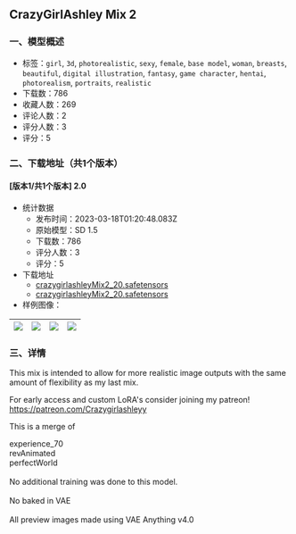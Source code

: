 ## CrazyGirlAshley Mix 2
### 一、模型概述

- 标签：`girl`, `3d`, `photorealistic`, `sexy`, `female`, `base model`, `woman`, `breasts`, `beautiful`, `digital illustration`, `fantasy`, `game character`, `hentai`, `photorealism`, `portraits`, `realistic`
- 下载数：786
- 收藏人数：269
- 评论人数：2
- 评分人数：3
- 评分：5

### 二、下载地址（共1个版本）

#### [版本1/共1个版本] 2.0

- 统计数据
  - 发布时间：2023-03-18T01:20:48.083Z
  - 原始模型：SD 1.5
  - 下载数：786
  - 评分人数：3
  - 评分：5
- 下载地址
  - [crazygirlashleyMix2_20.safetensors](https://civitai.com/api/download/models/20062?type=Model&format=SafeTensor&size=full&fp=fp16)
  - [crazygirlashleyMix2_20.safetensors](https://civitai.com/api/download/models/20062)
- 样例图像：

| <img src="https://image.civitai.com/xG1nkqKTMzGDvpLrqFT7WA/b7ac9bac-541f-4b84-eb42-1a8ca2bdca00/width=450/212006.jpeg" /> | <img src="https://image.civitai.com/xG1nkqKTMzGDvpLrqFT7WA/88f5f505-2456-42ae-39c9-24f1fcd5ac00/width=450/212022.jpeg" /> | <img src="https://image.civitai.com/xG1nkqKTMzGDvpLrqFT7WA/d85650d9-9b9d-4004-c285-ff2933071700/width=450/212023.jpeg" /> | <img src="https://image.civitai.com/xG1nkqKTMzGDvpLrqFT7WA/bd433ef8-b3dc-4666-0e13-879315722800/width=450/212021.jpeg" /> |
| ---- | ---- | ---- | ---- |


### 三、详情
<p>This mix is intended to allow for more realistic image outputs with the same amount of flexibility as my last mix.</p><p></p><p>For early access and custom LoRA's consider joining my patreon! <a target="_blank" rel="ugc" href="https://patreon.com/Crazygirlashleyy">https://patreon.com/Crazygirlashleyy</a><br /></p><p>This is a merge of</p><p>experience_70<br />revAnimated<br />perfectWorld<br /><br />No additional training was done to this model.<br /><br />No baked in VAE<br /><br />All preview images made using VAE Anything v4.0</p>
